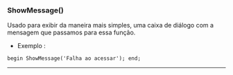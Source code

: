 ### ShowMessage()

Usado para exibir da maneira mais simples, uma caixa de diálogo com a mensagem que passamos para essa função.

- Exemplo :


``
begin
ShowMessage('Falha ao acessar');
end;
``


---


